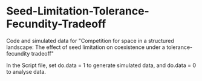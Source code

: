 # Seed-Limitation-Tolerance-Fecundity-Tradeoff
Code and simulated data for "Competition for space in a structured landscape:  The effect of seed limitation on coexistence under a tolerance-fecundity tradeoff"

In the Script file, set do.data = 1 to generate simulated data, and do.data = 0 to analyse data. 



